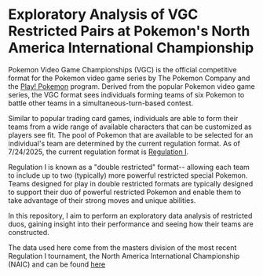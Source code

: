 # Exploratory Analysis of VGC Restricted Pairs at Pokemon's North America International Championship

Pokemon Video Game Championships (VGC) is the official competitive format for the Pokemon video game series by The Pokemon Company and the [Play! Pokemon](https://www.pokemon.com/us/play-pokemon) program. Derived from the popular Pokemon video game series, the VGC format sees individuals forming teams of six Pokemon to battle other teams in a simultaneous-turn-based contest.

Similar to popular trading card games, individuals are able to form their teams from a wide range of available characters that can be customized as players see fit. The pool of Pokemon that are available to be selected for an individual's team are determined by the current regulation format. As of 7/24/2025, the current regulation format is [Regulation I](https://scarletviolet.pokemon.com/en-us/events/regulation-i/).

Regulation I is known as a "double restricted" format-- allowing each team to include up to two (typically) more powerful restricted special Pokemon. Teams designed for play in double restricted formats are typically designed to support their duo of powerful restricted Pokemon and enable them to take advantage of their strong moves and unique abilities.

In this repository, I aim to perform an exploratory data analysis of restricted duos, gaining insight into their performance and seeing how their teams are constructed.

The data used here come from the masters division of the most recent Regulation I tournament, the North America International Championship (NAIC) and can be found [here](https://www.pokedata.ovh/standingsVGC/0000149/masters/)
